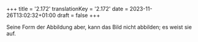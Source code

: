 +++
title = '2.172'
translationKey = '2.172'
date = 2023-11-26T13:02:32+01:00
draft = false
+++

Seine Form der Abbildung aber, kann das Bild nicht abbilden; es weist sie auf.
